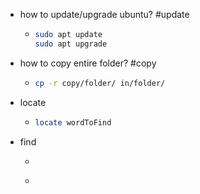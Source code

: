 - how to update/upgrade ubuntu? #update
	- ```sh
	  sudo apt update
	  sudo apt upgrade
	  ```
- how to copy entire folder? #copy
	- ```sh 
	  cp -r copy/folder/ in/folder/
	  ```
- locate
	- ```sh
	  locate wordToFind
	  ```
- find
	- ```sh
	  ````
	-